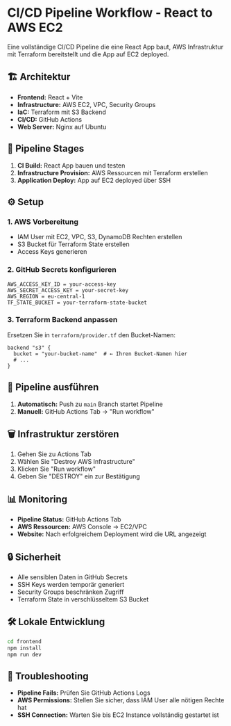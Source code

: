 # CI/CD Pipeline Workflow - React to AWS EC2

Eine vollständige CI/CD Pipeline die eine React App baut, AWS Infrastruktur mit Terraform bereitstellt und die App auf EC2 deployed.

## 🏗️ Architektur

- **Frontend:** React + Vite
- **Infrastructure:** AWS EC2, VPC, Security Groups
- **IaC:** Terraform mit S3 Backend
- **CI/CD:** GitHub Actions
- **Web Server:** Nginx auf Ubuntu

## 🚀 Pipeline Stages

1. **CI Build:** React App bauen und testen
2. **Infrastructure Provision:** AWS Ressourcen mit Terraform erstellen
3. **Application Deploy:** App auf EC2 deployed über SSH

## ⚙️ Setup

### 1. AWS Vorbereitung
- IAM User mit EC2, VPC, S3, DynamoDB Rechten erstellen
- S3 Bucket für Terraform State erstellen
- Access Keys generieren

### 2. GitHub Secrets konfigurieren
```
AWS_ACCESS_KEY_ID = your-access-key
AWS_SECRET_ACCESS_KEY = your-secret-key
AWS_REGION = eu-central-1
TF_STATE_BUCKET = your-terraform-state-bucket
```

### 3. Terraform Backend anpassen
Ersetzen Sie in `terraform/provider.tf` den Bucket-Namen:
```hcl
backend "s3" {
  bucket = "your-bucket-name"  # ← Ihren Bucket-Namen hier
  # ...
}
```

## 🔄 Pipeline ausführen

1. **Automatisch:** Push zu `main` Branch startet Pipeline
2. **Manuell:** GitHub Actions Tab → "Run workflow"

## 🗑️ Infrastruktur zerstören

1. Gehen Sie zu Actions Tab
2. Wählen Sie "Destroy AWS Infrastructure" 
3. Klicken Sie "Run workflow"
4. Geben Sie "DESTROY" ein zur Bestätigung

## 📊 Monitoring

- **Pipeline Status:** GitHub Actions Tab
- **AWS Ressourcen:** AWS Console → EC2/VPC
- **Website:** Nach erfolgreichem Deployment wird die URL angezeigt

## 🔒 Sicherheit

- Alle sensiblen Daten in GitHub Secrets
- SSH Keys werden temporär generiert
- Security Groups beschränken Zugriff
- Terraform State in verschlüsseltem S3 Bucket

## 🛠️ Lokale Entwicklung

```bash
cd frontend
npm install
npm run dev
```

## 📝 Troubleshooting

- **Pipeline Fails:** Prüfen Sie GitHub Actions Logs
- **AWS Permissions:** Stellen Sie sicher, dass IAM User alle nötigen Rechte hat
- **SSH Connection:** Warten Sie bis EC2 Instance vollständig gestartet ist